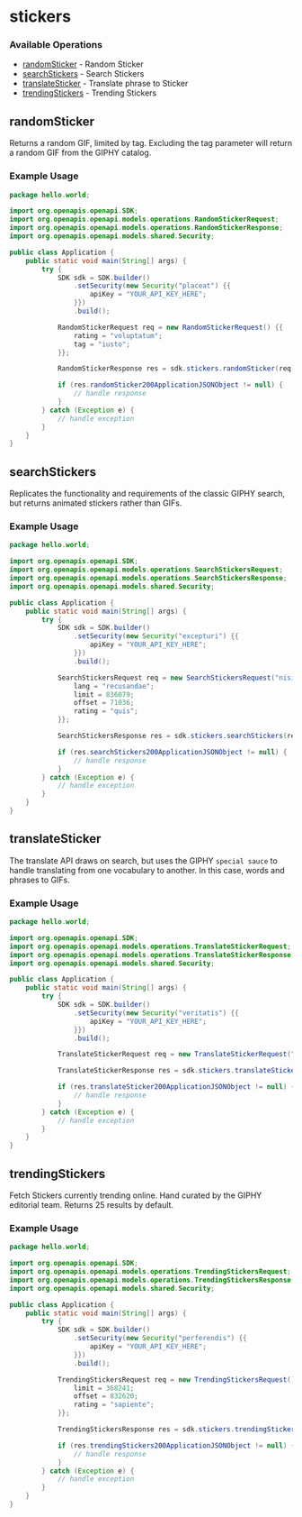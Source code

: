 # stickers

### Available Operations

* [randomSticker](#randomsticker) - Random Sticker
* [searchStickers](#searchstickers) - Search Stickers
* [translateSticker](#translatesticker) - Translate phrase to Sticker
* [trendingStickers](#trendingstickers) - Trending Stickers

## randomSticker

Returns a random GIF, limited by tag. Excluding the tag parameter will return a random GIF from the GIPHY catalog.


### Example Usage

```java
package hello.world;

import org.openapis.openapi.SDK;
import org.openapis.openapi.models.operations.RandomStickerRequest;
import org.openapis.openapi.models.operations.RandomStickerResponse;
import org.openapis.openapi.models.shared.Security;

public class Application {
    public static void main(String[] args) {
        try {
            SDK sdk = SDK.builder()
                .setSecurity(new Security("placeat") {{
                    apiKey = "YOUR_API_KEY_HERE";
                }})
                .build();

            RandomStickerRequest req = new RandomStickerRequest() {{
                rating = "voluptatum";
                tag = "iusto";
            }};            

            RandomStickerResponse res = sdk.stickers.randomSticker(req);

            if (res.randomSticker200ApplicationJSONObject != null) {
                // handle response
            }
        } catch (Exception e) {
            // handle exception
        }
    }
}
```

## searchStickers

Replicates the functionality and requirements of the classic GIPHY search, but returns animated stickers rather than GIFs.


### Example Usage

```java
package hello.world;

import org.openapis.openapi.SDK;
import org.openapis.openapi.models.operations.SearchStickersRequest;
import org.openapis.openapi.models.operations.SearchStickersResponse;
import org.openapis.openapi.models.shared.Security;

public class Application {
    public static void main(String[] args) {
        try {
            SDK sdk = SDK.builder()
                .setSecurity(new Security("excepturi") {{
                    apiKey = "YOUR_API_KEY_HERE";
                }})
                .build();

            SearchStickersRequest req = new SearchStickersRequest("nisi") {{
                lang = "recusandae";
                limit = 836079;
                offset = 71036;
                rating = "quis";
            }};            

            SearchStickersResponse res = sdk.stickers.searchStickers(req);

            if (res.searchStickers200ApplicationJSONObject != null) {
                // handle response
            }
        } catch (Exception e) {
            // handle exception
        }
    }
}
```

## translateSticker

The translate API draws on search, but uses the GIPHY `special sauce` to handle translating from one vocabulary to another. In this case, words and phrases to GIFs.


### Example Usage

```java
package hello.world;

import org.openapis.openapi.SDK;
import org.openapis.openapi.models.operations.TranslateStickerRequest;
import org.openapis.openapi.models.operations.TranslateStickerResponse;
import org.openapis.openapi.models.shared.Security;

public class Application {
    public static void main(String[] args) {
        try {
            SDK sdk = SDK.builder()
                .setSecurity(new Security("veritatis") {{
                    apiKey = "YOUR_API_KEY_HERE";
                }})
                .build();

            TranslateStickerRequest req = new TranslateStickerRequest("deserunt");            

            TranslateStickerResponse res = sdk.stickers.translateSticker(req);

            if (res.translateSticker200ApplicationJSONObject != null) {
                // handle response
            }
        } catch (Exception e) {
            // handle exception
        }
    }
}
```

## trendingStickers

Fetch Stickers currently trending online. Hand curated by the GIPHY editorial team. Returns 25 results by default.


### Example Usage

```java
package hello.world;

import org.openapis.openapi.SDK;
import org.openapis.openapi.models.operations.TrendingStickersRequest;
import org.openapis.openapi.models.operations.TrendingStickersResponse;
import org.openapis.openapi.models.shared.Security;

public class Application {
    public static void main(String[] args) {
        try {
            SDK sdk = SDK.builder()
                .setSecurity(new Security("perferendis") {{
                    apiKey = "YOUR_API_KEY_HERE";
                }})
                .build();

            TrendingStickersRequest req = new TrendingStickersRequest() {{
                limit = 368241;
                offset = 832620;
                rating = "sapiente";
            }};            

            TrendingStickersResponse res = sdk.stickers.trendingStickers(req);

            if (res.trendingStickers200ApplicationJSONObject != null) {
                // handle response
            }
        } catch (Exception e) {
            // handle exception
        }
    }
}
```
